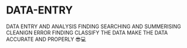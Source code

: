 # DATA-ENTRY
DATA ENTRY AND ANALYSIS FINDING SEARCHING AND SUMMERISING CLEANIGN ERROR FINDING CLASSIFY THE DATA MAKE THE DATA ACCURATE AND PROPERLY 😎💻
